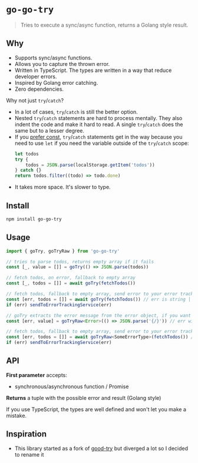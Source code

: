 # `go-go-try`

> Tries to execute a sync/async function, returns a Golang style result.

## Why

-   Supports sync/async functions.
-   Allows you to capture the thrown error.
-   Written in TypeScript. The types are written in a way that reduce developer errors.
-   Inspired by Golang error catching.
-   Zero dependencies.

Why not just `try`/`catch`?

-   In a lot of cases, `try`/`catch` is still the better option.
-   Nested `try`/`catch` statements are hard to process mentally. They also indent the code and make it hard to read. A single `try`/`catch` does the same but to a lesser degree.
-   If you [prefer const](https://eslint.org/docs/latest/rules/prefer-const), `try`/`catch` statements get in the way because you need to use `let` if you need the variable outside of the `try`/`catch` scope:
    ```ts
    let todos
    try {
        todos = JSON.parse(localStorage.getItem('todos'))
    } catch {}
    return todos.filter((todo) => todo.done)
    ```
-   It takes more space. It's slower to type.

## Install

```bash
npm install go-go-try
```

## Usage

```ts
import { goTry, goTryRaw } from 'go-go-try'

// tries to parse todos, returns empty array if it fails
const [_, value = []] = goTry(() => JSON.parse(todos))

// fetch todos, on error, fallback to empty array
const [_, todos = []] = await goTry(fetchTodos())

// fetch todos, fallback to empty array, send error to your error tracking service
const [err, todos = []] = await goTry(fetchTodos()) // err is string | undefined
if (err) sendToErrorTrackingService(err)

// goTry extracts the error message from the error object, if you want the raw error object, use goTryRaw
const [err, value] = goTryRaw<Error>(() => JSON.parse('{/}')) // err will be unknown, value will be always T and you can add a Error type as the first generic argument to avoid checking `instanceof Error`

// fetch todos, fallback to empty array, send error to your error tracking service
const [err, todos = []] = await goTryRaw<SomeErrorType>(fetchTodos()) // err is SomeErrorType | undefined
if (err) sendToErrorTrackingService(err)
```

## API

**First parameter** accepts:

-   synchronous/asynchronous function / Promise

**Returns** a tuple with the possible error and result (Golang style)


If you use TypeScript, the types are well defined and won't let you make a mistake.

## Inspiration

-   This library started as a fork of [good-try](https://github.com/astoilkov/good-try) but diverged a lot so I decided to rename it

